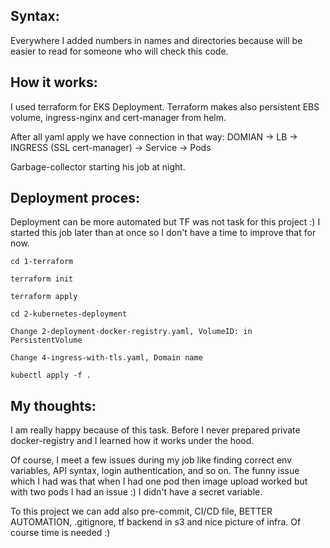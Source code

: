 ## Syntax:

Everywhere I added numbers in names and directories because will be easier to read for someone who will check this code.

## How it works:

I used terraform for EKS Deployment. Terraform makes also persistent EBS volume, ingress-nginx and cert-manager from helm.

After all yaml apply we have connection in that way: DOMIAN -> LB -> INGRESS (SSL cert-manager) -> Service -> Pods

Garbage-collector starting his job at night.

## Deployment proces:

Deployment can be more automated but TF was not task for this project :) I started this job later than at once so I don't have a time to improve that for now.

`cd 1-terraform`

`terraform init`

`terraform apply`

`cd 2-kubernetes-deployment`

`Change 2-deployment-docker-registry.yaml, VolumeID: in PersistentVolume`

`Change 4-ingress-with-tls.yaml, Domain name`

`kubectl apply -f .`

## My thoughts:

I am really happy because of this task. Before I never prepared private docker-registry and I learned how it works under the hood.

Of course, I meet a few issues during my job like finding correct env variables, API syntax, login authentication, and so on. The funny issue which I had was that when I had one pod then image upload worked but with two pods I had an issue :) I didn't have a secret variable.

To this project we can add also pre-commit, CI/CD file, BETTER AUTOMATION, .gitignore, tf backend in s3 and nice picture of infra. Of course time is needed :)